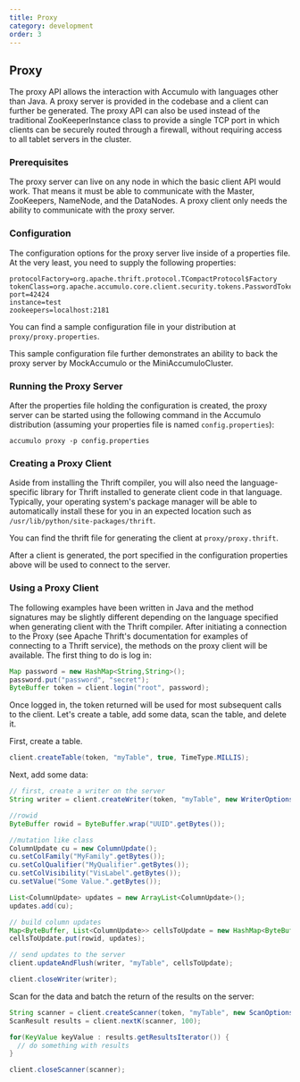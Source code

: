 ```yaml
---
title: Proxy
category: development
order: 3
---
```


## Proxy

The proxy API allows the interaction with Accumulo with languages other than Java.
A proxy server is provided in the codebase and a client can further be generated.
The proxy API can also be used instead of the traditional ZooKeeperInstance class to
provide a single TCP port in which clients can be securely routed through a firewall,
without requiring access to all tablet servers in the cluster.

### Prerequisites

The proxy server can live on any node in which the basic client API would work. That
means it must be able to communicate with the Master, ZooKeepers, NameNode, and the
DataNodes. A proxy client only needs the ability to communicate with the proxy server.

### Configuration

The configuration options for the proxy server live inside of a properties file. At
the very least, you need to supply the following properties:

    protocolFactory=org.apache.thrift.protocol.TCompactProtocol$Factory
    tokenClass=org.apache.accumulo.core.client.security.tokens.PasswordToken
    port=42424
    instance=test
    zookeepers=localhost:2181

You can find a sample configuration file in your distribution at `proxy/proxy.properties`.

This sample configuration file further demonstrates an ability to back the proxy server
by MockAccumulo or the MiniAccumuloCluster.

### Running the Proxy Server

After the properties file holding the configuration is created, the proxy server
can be started using the following command in the Accumulo distribution (assuming
your properties file is named `config.properties`):

    accumulo proxy -p config.properties

### Creating a Proxy Client

Aside from installing the Thrift compiler, you will also need the language-specific library
for Thrift installed to generate client code in that language. Typically, your operating
system's package manager will be able to automatically install these for you in an expected
location such as `/usr/lib/python/site-packages/thrift`.

You can find the thrift file for generating the client at `proxy/proxy.thrift`.

After a client is generated, the port specified in the configuration properties above will be
used to connect to the server.

### Using a Proxy Client

The following examples have been written in Java and the method signatures may be
slightly different depending on the language specified when generating client with
the Thrift compiler. After initiating a connection to the Proxy (see Apache Thrift's
documentation for examples of connecting to a Thrift service), the methods on the
proxy client will be available. The first thing to do is log in:

```java
Map password = new HashMap<String,String>();
password.put("password", "secret");
ByteBuffer token = client.login("root", password);
```

Once logged in, the token returned will be used for most subsequent calls to the client.
Let's create a table, add some data, scan the table, and delete it.

First, create a table.

```java
client.createTable(token, "myTable", true, TimeType.MILLIS);
```

Next, add some data:

```java
// first, create a writer on the server
String writer = client.createWriter(token, "myTable", new WriterOptions());

//rowid
ByteBuffer rowid = ByteBuffer.wrap("UUID".getBytes());

//mutation like class
ColumnUpdate cu = new ColumnUpdate();
cu.setColFamily("MyFamily".getBytes());
cu.setColQualifier("MyQualifier".getBytes());
cu.setColVisibility("VisLabel".getBytes());
cu.setValue("Some Value.".getBytes());

List<ColumnUpdate> updates = new ArrayList<ColumnUpdate>();
updates.add(cu);

// build column updates
Map<ByteBuffer, List<ColumnUpdate>> cellsToUpdate = new HashMap<ByteBuffer, List<ColumnUpdate>>();
cellsToUpdate.put(rowid, updates);

// send updates to the server
client.updateAndFlush(writer, "myTable", cellsToUpdate);

client.closeWriter(writer);
```

Scan for the data and batch the return of the results on the server:

```java
String scanner = client.createScanner(token, "myTable", new ScanOptions());
ScanResult results = client.nextK(scanner, 100);

for(KeyValue keyValue : results.getResultsIterator()) {
  // do something with results
}

client.closeScanner(scanner);
```

